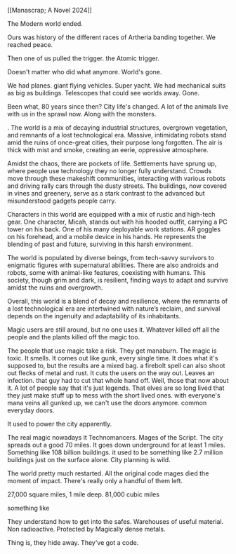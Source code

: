 [[Manascrap; A Novel 2024]]

The Modern world ended. 

Ours was history of the different races of Artheria banding together. We reached peace.

Then one of us pulled the trigger. the Atomic trigger.

Doesn't matter who did what anymore. World's gone.

We had planes. giant flying vehicles. Super yacht. We had mechanical suits as big as buildings. Telescopes that could see worlds away.
Gone.

Been what, 80 years since then?
City life's changed. A lot of the animals live with us in the sprawl now. Along with the monsters.


. The world is a mix of decaying industrial structures, overgrown vegetation, and remnants of a lost technological era. Massive, intimidating robots stand amid the ruins of once-great cities, their purpose long forgotten. The air is thick with mist and smoke, creating an eerie, oppressive atmosphere.

Amidst the chaos, there are pockets of life. Settlements have sprung up, where people use technology they no longer fully understand. Crowds move through these makeshift communities, interacting with various robots and driving rally cars through the dusty streets. The buildings, now covered in vines and greenery, serve as a stark contrast to the advanced but misunderstood gadgets people carry.

Characters in this world are equipped with a mix of rustic and high-tech gear. One character, Micah, stands out with his hooded outfit, carrying a PC tower on his back. One of his many deployable work stations. AR goggles on his forehead, and a mobile device in his hands. He represents the blending of past and future, surviving in this harsh environment.

The world is populated by diverse beings, from tech-savvy survivors to enigmatic figures with supernatural abilities. There are also androids and robots, some with animal-like features, coexisting with humans. This society, though grim and dark, is resilient, finding ways to adapt and survive amidst the ruins and overgrowth.

Overall, this world is a blend of decay and resilience, where the remnants of a lost technological era are intertwined with nature’s reclaim, and survival depends on the ingenuity and adaptability of its inhabitants.

Magic users are still around, but no one uses it. Whatever killed off all the people and the plants killed off the magic too.

The people that use magic take a risk. They get manaburn. The magic is toxic. It smells. It comes out like gunk, every single time.
It does what it's supposed to, but the results are a mixed bag. a firebolt spell can also shoot out flecks of metal and rust. It cuts the users on the way out. Leaves an infection. that guy had to cut that whole hand off. Well, those that now about it. A lot of people say that it's just legends. That elves are so long lived that they just make stuff up to mess with the short lived ones.
with everyone's mana veins all gunked up, we can't use the doors anymore. common everyday doors.


It used to power the city apparently.


The real magic nowadays it Technomancers. Mages of the Script. The city spreads out a good 70 miles. It goes down underground for at least 1 miles. Something like 108 billion buildings.  it used to be something like 2.7 million buildings just on the surface alone. City planning is wild.


The world pretty much restarted. All the original code mages died the moment of impact. There's really only a handful of them left.

27,000 square miles, 1 mile deep.
81,000 cubic miles

something like 

They understand how to get into the safes. Warehouses of useful material. Non radioactive. Protected by Magically dense metals.

Thing is, they hide away. They've got a code.








